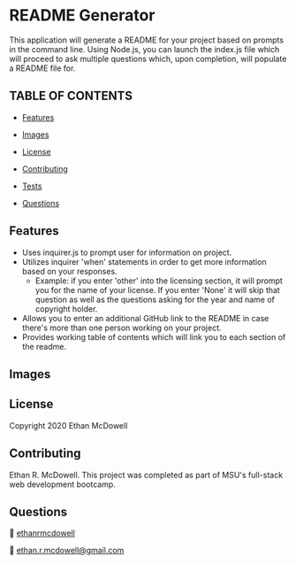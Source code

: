   # **README Generator**

  This application will generate a README for your project based on prompts in the command line. Using Node.js, you can launch the index.js file which will proceed to ask multiple questions which, upon completion, will populate a README file for.

  ## TABLE OF CONTENTS
  
  - [Features](#Features) 

  - [Images](#Images)

  - [License](#License) 

  - [Contributing](#Contributing) 

  - [Tests](#Tests) 

  - [Questions](#Questions) 

  
  ## Features
  - Uses inquirer.js to prompt user for information on project.
  - Utilizes inquirer 'when' statements in order to get more information based on your responses.
    - Example: if you enter 'other' into the licensing section, it will prompt you for the name of your license. If you enter 'None' it will skip that question as well as the questions asking for the year and name of copyright holder.
  - Allows you to enter an additional GitHub link to the README in case there's more than one person working on your project.
  - Provides working table of contents which will link you to each section of the readme.
  
  ## Images



  ## License
  
 Copyright 2020 Ethan McDowell
  

  ## Contributing
  
 Ethan R. McDowell. This project was completed as part of MSU's full-stack web development bootcamp.
  

  ## Questions
  
 :link: <a href='https://github.com/ethanrmcdowell'>ethanrmcdowell</a>
  
  
 :e-mail: ethan.r.mcdowell@gmail.com

